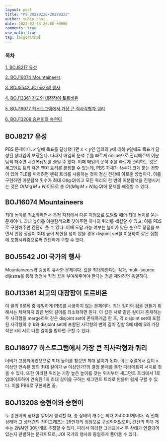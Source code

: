 ```yaml
---
layout: post
title: "PS 20220220-20220223"
author: yubin.choi
date: 2022-02-23 20:00 +0900
comments: true
use_math: true
tag: [algorithm]
---
```


### 목차
[1. BOJ8217 유성](#boj8217-유성)

[2. BOJ16074 Mountaineers](#boj16074-mountaineers)

[3. BOJ5542 JOI 국가의 행사](#boj5542-joi-국가의-행사)

[4. BOJ13361 최고의 대장장이 토르비욘](#boj13361-최고의-대장장이-토르비욘)

[5. BOJ16977 히스토그램에서 가장 큰 직사각형과 쿼리](#boj16977-히스토그램에서-가장-큰-직사각형과-쿼리)

[6. BOJ13208 승현이와 승현이](#boj13208-승현이와-승현이)



## BOJ8217 유성

PBS 문제이다. $x$ 일에 목표를 달성했다면 $x<y$인 임의의 $y$에 대해 $y$일에도 목표가 달성된 상태임이 보장된다. 따라서 매일의 운석 수를 빠르게 online으로 관리해주며 이분탐색 해주면 시간복잡도를 줄일 수 있다. 이때 매일의 운석 수를 빠르게 관리하는 것은 세그먼트 트리 혹은 펜윅 트리를 활용할 수 있는데, PBS 자체가 상수가 크게 붙는 경향이 있어 TLE를 피하려면 펜윅 트리를 사용하는 것이 정신 건강에 이로운 방법이다. 이를 구현하면 이분탐색 횟수가 최대 $O(\lg Q)$이고 모든 쿼리의 한 번의 이분탐색을 진행시키는 것은 $O(M\lg M+N)$이므로 총 $O((M\lg M+N)\lg Q)$에 문제를 해결할 수 있다.

## BOJ16074 Mountaineers

최대 높이를 최소화하면서 특정 지점에서 다른 지점으로 도달할 때의 최대 높이를 묻는 문제이다. 최대 높이를 이분탐색으로 찾아주면 하나의 쿼리를 해결할 수 있고, 이를 PBS로 구현해주면 간단히 풀 수 있다. 이때 도달 가능 여부는 높이가 낮은 순으로 정점을 보면서 인접 정점이 최대 높이 제한을 넘지 않을 경우 disjoint set을 이용하여 같은 집합에 포함시켜줌으로써 간단하게 구할 수 있다.

## BOJ5542 JOI 국가의 행사

Mountaineers와 굉장히 유사한 문제이다. 값을 최대화한다는 점과, multi-source dijkstra를 통해 정점에 직접 값을 부여해주어야 한다는 점을 제외하면 동일하다.

## BOJ13361 최고의 대장장이 토르비욘

이 글의 6문제 중 유일하게 PBS를 사용하지 않는 문제이다. 최대 길이의 검을 만들기 위해서는 채택하지 않은 변의 길이를 최소화하면 된다. 이 값은 서로 같은 길이가 존재하는 두 사각형을 merge하여 같은 disjoint set에 존재하게끔 한 후, 각 disjoint set에 포함된 사각형의 수 k와 disjoint set에 포함된 사각형의 변의 길이 집합 S에 대해 S의 가장 작은 k의 서로 다른 길이를 합하면 구할 수 있다.

## BOJ16977 히스토그램에서 가장 큰 직사각형과 쿼리

너비가 고정되어있으므로 최대 높이를 찾으면 최대 넓이가 된다. 이는 수열에서 값이 x 이상인 연속된 항의 최대 길이가 w 이상인가?의 결정 문제를 통한 파라메트릭 서치로 찾을 수 있다. 또한 이러한 쿼리는 가장 높은 높이를 갖는 위치부터 세그먼트 트리에서 1로 업데이트하며 연속된 1의 최대 길이를 구하는 세그먼트 트리로 만들어 쉽게 구할 수 있다. 이를 PBS로 구현하면 끝.

## BOJ13208 승현이와 승현이

두 승현이의 상태를 묶어서 생각할 때, 총 상태의 개수는 최대 250000개이다. 즉 전체 상태와 그 상태간의 전이그래프는 25만개의 정점으로 구성되어있으며, 간선의 최대 개수는 $2NM$인 30만개로 추정할 수 있다. 따라서 이러한 그래프에서 두 상태가 연결되어있는지 판별하는 문제이므로, JOI 국가의 행사와 동일하게 풀어줄 수 있다.